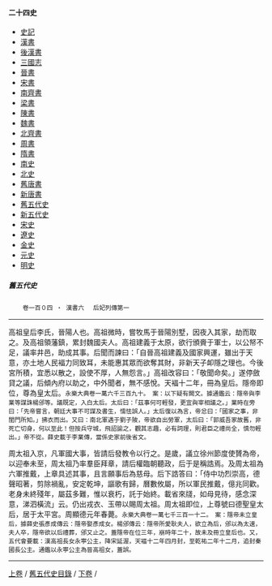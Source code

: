  



#### 二十四史

*   [史記](../a01/a01.md)
*   [漢書](../a02/a02.md)
*   [後漢書](../a03/a03.md)
*   [三國志](../a04/a04.md)
*   [晉書](../a05/a05.md)
*   [宋書](../a06/a06.md)
*   [南齊書](../a07/a07.md)
*   [梁書](../a08/a08.md)
*   [陳書](../a09/a09.md)
*   [魏書](../a10/a10.md)
*   [北齊書](../a11/a11.md)
*   [周書](../a12/a12.md)
*   [隋書](../a13/a13.md)
*   [南史](../a14/a14.md)
*   [北史](../a15/a15.md)
*   [舊唐書](../a16/a16.md)
*   [新唐書](../a17/a17.md)
*   [舊五代史](../a18/a18.md)
*   [新五代史](../a19/a19.md)
*   [宋史](../a20/a20.md)
*   [遼史](../a21/a21.md)
*   [金史](../a22/a22.md)
*   [元史](../a23/a23.md)
*   [明史](../a24/a24.md)


##### 舊五代史
　　`卷一百０四 ‧ 漢書六`
　`后妃列傳第一`

* * *

高祖皇后李氏，晉陽人也。高祖微時，嘗牧馬于晉陽別墅，因夜入其家，劫而取之。及高祖領藩鎮，累封魏國夫人。高祖建義于太原，欲行頒賫于軍士，以公帑不足，議率井邑，助成其事。后聞而諫曰：「自晉高祖建義及國家興運，雖出于天意，亦土地人民褔力同致耳，未能惠其眾而欲奪其財，非新天子卹隱之理也。今後宮所積，宜悉以散之，設使不厚，人無怨言。」高祖改容曰：「敬聞命矣。」遂停斂貸之議，后傾內府以助之，中外聞者，無不感悅。天褔十二年，冊為皇后。隱帝即位，尊為皇太后。`永樂大典卷一萬六千三百九十。　案：以下疑有闕文。據通鑑云：隱帝與李業等謀誅楊邠等。議既定，入白太后。太后曰：「茲事何可輕發，更宜與宰相議之。」業時在旁曰：「先帝嘗言，朝廷大事不可謀及書生，懦怯誤人。」太后復以為言，帝忿曰：「國家之事，非閨門所知。」拂衣而出。又曰：南北軍遇于劉子陂，帝欲自出勞軍，太后曰：「郭威吾家故舊，非死亡切身，何以至此！但按兵守城，飛詔諭之，觀其志趣，必有詞理，則君臣之禮尚全，慎勿輕出。」帝不從。薛史載于李業傳，當係史家前後省文。`

周太祖入京，凡軍國大事，皆請后發教令以行之。是歲，議立徐州節度使贇為帝，以迎奉未至，周太祖乃率羣臣拜章，請后權臨朝聽政，后于是稱誥焉。及周太祖為六軍推戴，上章具述其事，且言願事后為慈母。后下誥答曰：「侍中功烈崇高，德聲昭著，剪除禍亂，安定乾坤，謳歌有歸，曆數攸屬，所以軍民推戴，億兆同歡。老身未終殘年，屬茲多難，惟以衰朽，託于始終。載省來牋，如母見待，感念深意，涕泗橫流」云。仍出戎衣、玉帶以賜周太祖。周太祖即位，上尊號曰德聖皇太后，居于太平宮。周顯德元年春薨。`永樂大典卷一萬七千三百一十二。　案：隱帝未立皇后，據薛史張彥成傳云：隱帝娶彥成女。楊邠傳云：隱帝所愛耿夫人，欲立為后，邠以為太速，夫人卒，隱帝欲以后禮葬，邠又止之。蓋隱帝在位三年，崩時年二十，故未及冊立皇后也。又，五代會要載：漢高祖長女永寕公主，降宋延渥，天褔十二年四月封，至乾祐二年十二月，追封秦國長公主。通鑑以永寕公主為晉高祖女，蓋誤。`

* * *

 [上卷](103.md) / [舊五代史目錄](a18.md) / [下卷](105.md) /			  

    